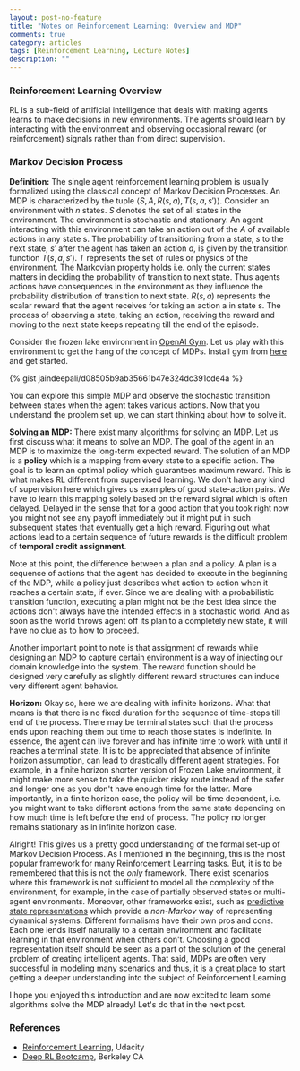 ```yaml
---
layout: post-no-feature
title: "Notes on Reinforcement Learning: Overview and MDP"
comments: true
category: articles
tags: [Reinforcement Learning, Lecture Notes]
description: ""
---
```


<!-- I recently completed a Udacity course on [Reinforcement Learning](https://in.udacity.com/course/reinforcement-learning--ud600). It is an advanced course on the subject being taught at Georgia Tech as CS 8803. 
The instructors of this course are [Charles Isbell](https://www.cc.gatech.edu/fac/Charles.Isbell/) and [Michael Littman](http://cs.brown.edu/~mlittman/).
The course does an awesome job of teaching this involved material in a very engaging manner. I highly recommend checking out this course on Udacity if you are excited by Reinforcement Learning and are looking to get deeper and more theoretical understanding of the field. You may also explore the more basic and general [Machine Learning](https://in.udacity.com/course/machine-learning--ud262) course taught by the same instructors. 
 -->
<!-- In this series of posts I will document my learnings from the course, the corresponding literature research and some experimentation. This is an exercise for me to revisit the content and explore some interesting research problems in more depth and to keep everything I have learned in one place. -->

### Reinforcement Learning Overview
RL is a sub-field of artificial intelligence that deals with making agents learns to make decisions in new environments. The agents should learn by interacting with the environment and observing occasional reward (or reinforcement) signals rather than from direct supervision. <!-- Since you are here, I am sure you know how RL is awesome and has been used to solve all kinds of exciting problems. Okay, enough talk! Let's get to the real stuff. -->

### Markov Decision Process
**Definition:** The single agent reinforcement learning problem is usually formalized using the classical concept of Markov Decision Processes. An MDP is characterized by the tuple $\langle S, A, R(s,a), T(s,a,s') \rangle$. Consider an environment with $n$ states. $S$ denotes the set of all states in the environment. The environment is stochastic and stationary. An agent interacting with this environment can take an action out of the $A$ of available actions in any state s. The probability of transitioning from a state, $s$ to the next state, $s'$ after the agent has taken an action $a$, is given by the transition function $T(s,a,s')$. $T$ represents the set of rules or physics of the environment. The Markovian property holds i.e. only the current states matters in deciding the probability of transition to next state. Thus agents actions have consequences in the environment as they influence the probability distribution of transition to next state. $R(s,a)$ represents the scalar reward that the agent receives for taking an action a in state s. The process of observing a state, taking an action, receiving the reward and moving to the next state keeps repeating till the end of the episode.

<!-- Charles and Michael take the example of a grid world to explain MDPs. That example is very similar to the frozen lake environment in [OpenAI Gym](https://gym.openai.com/envs/FrozenLake-v0/).  -->
Consider the frozen lake environment in [OpenAI Gym](https://gym.openai.com/envs/FrozenLake-v0/). Let us play with this environment to get the hang of the concept of MDPs. Install gym from [here](https://github.com/openai/gym) and get started.

{% gist jaindeepali/d08505b9ab35661b47e324dc391cde4a %}
<!-- {% include jupyter_notebooks/gym_demo.md %} -->

You can explore this simple MDP and observe the stochastic transition between states when the agent takes various actions. Now that you understand the problem set up, we can start thinking about how to solve it.

**Solving an MDP:** There exist many algorithms for solving an MDP. Let us first discuss what it means to solve an MDP. The goal of the agent in an MDP is to maximize the long-term expected reward. The solution of an MDP is a **policy** which is a mapping from every state to a specific action. The goal is to learn an optimal policy which guarantees maximum reward. This is what makes RL different from supervised learning. We don't have any kind of supervision here which gives us examples of good state-action pairs. We have to learn this mapping solely based on the reward signal which is often delayed. Delayed in the sense that for a good action that you took right now you might not see any payoff immediately but it might put in such subsequent states that eventually get a high reward. Figuring out what actions lead to a certain sequence of future rewards is the difficult problem of **temporal credit assignment**.

Note at this point, the difference between a plan and a policy. A plan is a sequence of actions that the agent has decided to execute in the beginning of the MDP, while a policy just describes what action to action when it reaches a certain state, if ever. Since we are dealing with a probabilistic transition function, executing a plan might not be the best idea since the actions don't always have the intended effects in a stochastic world. And as soon as the world throws agent off its plan to a completely new state, it will have no clue as to how to proceed. 

Another important point to note is that assignment of rewards while designing an MDP to capture certain environment is a way of injecting our domain knowledge into the system. The reward function should be designed very carefully as slightly different reward structures can induce very different agent behavior.

**Horizon:** Okay so, here we are dealing with infinite horizons. What that means is that there is no fixed duration for the sequence of time-steps till end of the process. There may be terminal states such that the process ends upon reaching them but time to reach those states is indefinite. In essence, the agent can live forever and has infinite time to work with until it reaches a terminal state. It is to be appreciated that absence of infinite horizon assumption, can lead to drastically different agent strategies. For example, in a finite horizon shorter version of Frozen Lake environment, it might make more sense to take the quicker risky route instead of the safer and longer one as you don't have enough time for the latter. More importantly, in a finite horizon case, the policy will be time dependent, i.e. you might want to take different actions from the same state depending on how much time is left before the end of process. The policy no longer remains stationary as in infinite horizon case.

Alright! This gives us a pretty good understanding of the formal set-up of Markov Decision Process. As I mentioned in the beginning, this is the most popular framework for many Reinforcement Learning tasks. But, it is to be remembered that this is not the *only* framework. There exist scenarios where this framework is not sufficient to model all the complexity of the environment, for example, in the case of partially observed states or multi-agent environments. Moreover, other frameworks exist, such as [predictive state representations](http://web.eecs.umich.edu/~baveja/Papers/psr.pdf) which provide a *non-Markov* way of representing dynamical systems. Different formalisms have their own pros and cons. Each one lends itself naturally to a certain environment and facilitate learning in that environment when others don't. Choosing a good representation itself should be seen as a part of the solution of the general problem of creating intelligent agents. That said, MDPs are often very successful in modeling many scenarios and thus, it is a great place to start getting a deeper understanding into the subject of Reinforcement Learning.

I hope you enjoyed this introduction and are now excited to learn some algorithms solve the MDP already! Let's do that in the next post.


### References
* [Reinforcement Learning](https://in.udacity.com/course/reinforcement-learning--ud600), Udacity
* [Deep RL Bootcamp](https://sites.google.com/view/deep-rl-bootcamp/lectures), Berkeley CA

